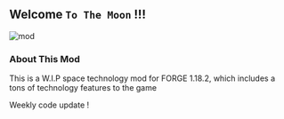 ## Welcome `To The Moon` !!!

![mod](https://i.ibb.co/jTbTDFT/TTM-LOGO.jpg)

### About This Mod
This is a W.I.P space technology mod for FORGE 1.18.2, which includes a tons of technology features to the game

Weekly code update !
